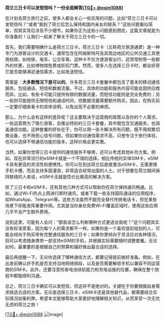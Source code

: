 **荷兰三日卡可以发短信吗？一份全面解答[[TG💪+ @esim1088](https://t.me/s/esim1088)]**

在计划去荷兰旅行之前，很多人都会关心一些实用的问题，比如“荷兰三日卡可以发短信吗？”或者“我到了荷兰后怎么保持和国内亲友的联系？”这些问题看似简单，但其实背后涉及不少细节。如果你正为这些小问题感到困扰，这篇文章就是为你准备的！让我们一起来了解关于荷兰三日卡的一切。

首先，我们需要明确什么是荷兰三日卡。荷兰三日卡（又称荷兰旅游通票）是一种专门为游客设计的交通卡，通常包含在阿姆斯特丹及其周边地区的公共交通工具使用权限，如地铁、电车、公交车等。这种卡不仅方便游客出行，还常常附带一些额外的优惠，比如博物馆免费或折扣门票。然而，很多人在选择三日卡时，都会好奇它是否能够满足通信需求，比如发送短信。

答案是：**大多数情况下是可以的**。许多荷兰三日卡套餐中都包含了基本的移动通信服务，包括通话、短信和数据流量。不过，具体的功能和服务内容可能会因供应商而异。比如，有些卡可能只提供有限的数据流量，而短信功能则是完全免费的；另一些则可能提供无限短信和通话时间，但数据流量需要额外购买。因此，在购买前一定要仔细查看卡的具体说明，以免出现不必要的麻烦。

那么，为什么会有这样的差异呢？这主要取决于运营商的政策以及你的个人需求。一些运营商为了吸引游客，会推出特别的三日卡套餐，其中既包含交通服务，也涵盖通信功能。这种套餐的好处在于，你可以用一张卡解决所有问题，既不用频繁切换设备，也不用担心信号问题。但如果你对通信需求不高，只想专注于旅行体验，也可以选择不带通信功能的版本，这样价格会更实惠。

当然，如果你觉得三日卡提供的通信服务不够用，还可以考虑其他补充方案。例如，现在非常流行的eSIM卡就是一个不错的选择。相比传统的实体SIM卡，eSIM卡具有更高的灵活性和便携性。你可以在到达荷兰后直接激活eSIM卡，无需更换手机卡槽，而且支持多国漫游，非常适合经常出国的人士。对于想要在荷兰期间保持联络的人来说，eSIM卡无疑是性价比极高的解决方案。

除了三日卡和eSIM卡，还有其他几种方式可以帮助你在荷兰保持通讯畅通。比如，通过Wi-Fi热点上网进行即时通讯，或者下载一些支持国际通话的应用程序，如WhatsApp、Telegram等。这些方法虽然不能完全替代传统电话卡，但在某些场景下却能发挥重要作用。尤其是当你身处免费Wi-Fi覆盖区域时，使用这些应用几乎不会产生额外费用。

说到这里，可能有人会问：“那我该怎么判断哪种方式更适合我呢？”这个问题其实没有标准答案，因为每个人的需求都不一样。如果你是一个喜欢提前规划的人，可能会倾向于购买带有完整通信服务的三日卡；如果你更倾向于灵活应对各种情况，则可以考虑随身携带一部支持eSIM的手机，并根据实际需要随时调整套餐。无论如何，最重要的是根据自己的预算和偏好做出最合适的选择。

最后再提醒一下，无论你选择了哪种通信方式，都要记得提前做好准备。例如，在出发前确认好手机是否支持当地网络频段，以及是否需要解锁手机以兼容不同运营商的SIM卡。此外，还要注意检查电池续航能力和充电设施的位置，确保在整个旅程中都能顺利沟通。

总之，荷兰三日卡确实可以发短信，但这并不是绝对的。关键在于你要根据自身需求挑选合适的方案。无论是选择三日卡、eSIM卡还是其他替代品，都需要结合实际情况权衡利弊。希望本文能够帮助大家更好地理解相关知识，从而享受一次无忧无虑的荷兰之旅！

[[TG💪+ @esim1088](https://t.me/s/esim1088) ![Image](https://i.postimg.cc/4NQfJmqS/Snipaste-2025-05-13-00-14-12.png)]